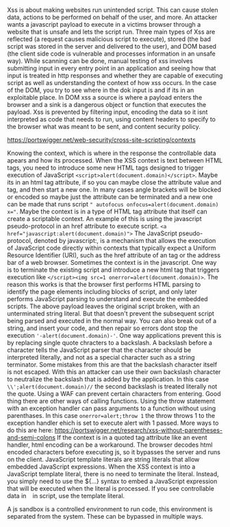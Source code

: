 Xss is about making websites run unintended script. This can cause stolen data, actions to be performed on behalf of the user, and more. An attacker wants a javascript payload to execute in a victims browser through a website that is unsafe and lets the script run. Three main types of Xss are reflected (a request causes malicious script to execute), stored (the bad script was stored in the server and delivered to the user), and DOM based (the client side code is vulnerable and processes information in an unsafe way). While scanning can be done, manual testing of xss involves submitting input in every entry point in an application and seeing how that input is treated in http responses and whether they are capable of executing script as well as understanding the context of how xss occurs. In the case of the DOM, you try to see where in the dok input is and if its in an exploitable place. In DOM xss a source is where a payload enters the browser and a sink is a dangerous object or function that executes the payload. Xss is prevented by filtering input, encoding the data so it isnt interpreted as code that needs to run, using content headers to specify to the browser what was meant to be sent, and content security policy.

https://portswigger.net/web-security/cross-site-scripting/contexts 

Knowing the context, which is where in the response the controllable data apears and how its processed. When the XSS context is text between HTML tags, you need to introduce some new HTML tags designed to trigger execution of JavaScript ```<script>alert(document.domain)</script>```. Maybe its in an html tag attribute, if so you can maybe close the attribute value and tag, and then start a new one. In many cases angle brackets will be blocked or encoded so maybe just the attribute can be terminated and a new one can be made that runs script ```" autofocus onfocus=alert(document.domain) x="```. Maybe the context is in a type of HTML tag attribute that itself can create a scriptable context. An example of this is using the javascript pseudo-protocol in an href attribute to execute script. ```<a href="javascript:alert(document.domain)">``` The JavaScript pseudo-protocol, denoted by javascript:, is a mechanism that allows the execution of JavaScript code directly within contexts that typically expect a Uniform Resource Identifier (URI), such as the href attribute of an <a> tag or the address bar of a web browser. Sometimes the context is in the javascript. One way is to terminate the existing script and introduce a new html tag that triggers execution like ```</script><img src=1 onerror=alert(document.domain)>```. The reason this works is that the browser first performs HTML parsing to identify the page elements including blocks of script, and only later performs JavaScript parsing to understand and execute the embedded scripts. The above payload leaves the original script broken, with an unterminated string literal. But that doesn't prevent the subsequent script being parsed and executed in the normal way. You can also break out of a string, and insert your code, and then repair so errors dont stop the execution ```'-alert(document.domain)-'```. One way applications prevent this is by replacing single quote chracters to a backslash. A backslash before a character tells the JavaScript parser that the character should be interpreted literally, and not as a special character such as a string terminator. Some mistakes from this are that the backslash character itself is not escaped. With this an attacker can use their own backslash character to neutralize the backslash that is added by the application. In this case ```\\';alert(document.domain)//``` the second backslash is treated literally not the quote. Using a WAF can prevent certain characters from entering. Good thing there are other ways of calling functions. Using the throw statement with an exception handler can pass arguments to a function without using parenthases. In this case ```onerror=alert;throw 1``` the throw throws 1 to the exception handler ehich is set to execute alert with 1 passed. More ways to do this are here: https://portswigger.net/research/xss-without-parentheses-and-semi-colons If the context is in a quoted tag attribute like an event handler, html encoding can be a workaround. The browser decodes html encoded characters before executing js, so it bypasses the server and runs on the client. JavaScript template literals are string literals that allow embedded JavaScript expressions. When the XSS context is into a JavaScript template literal, there is no need to terminate the literal. Instead, you simply need to use the ${...} syntax to embed a JavaScript expression that will be executed when the literal is processed. If you see controllable data in ` ` in script, use the template literal. 

A js sandbox is a controlled environment to run code, this environment is separated from the system. These can be bypassed in multiple ways. 
